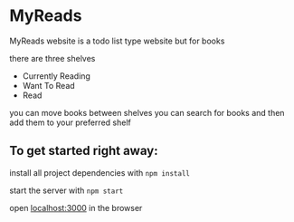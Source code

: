 # MyReads

MyReads website is a todo list type website but for books

there are three shelves 

- Currently Reading
- Want To Read
- Read

you can move books between shelves
you can search for books and then add them to your preferred shelf


## To get started right away:

install all project dependencies with `npm install`

start the server with `npm start`

open [localhost:3000](http://localhost:3000/) in the browser
